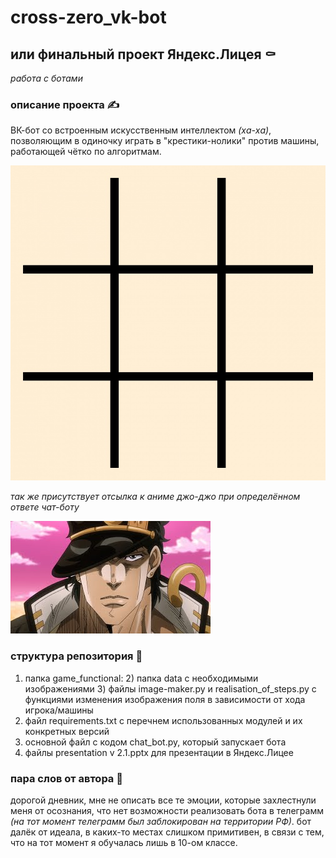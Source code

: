 # cross-zero_vk-bot
## или финальный проект Яндекс.Лицея ⚰️

*работа с ботами*

### описание проекта ✍️
ВК-бот со встроенным искусственным интеллектом *(ха-ха)*, позволяющим в одиночку играть в "крестики-нолики" против машины, работающей чётко по алгоритмам. 

![поле](https://github.com/kluchevsskay/cross-zero_vk-bot/blob/master/game_functional/data/start.jpg)

*так же присутствует отсылка к аниме джо-джо при определённом ответе чат-боту* 

![джоджо](game_functional/data/изображение_2022-04-30_165219886.png)


### структура репозитория 🤖
1) папка game_functional:
    2) папка data с необходимыми изображениями
    3) файлы image-maker.py и realisation_of_steps.py c функциями изменения изображения поля в зависимости от хода игрока/машины  
4) файл requirements.txt с перечнем использованных модулей и их конкретных версий
5) основной файл с кодом chat_bot.py, который запускает бота
6) файлы presentation v 2.1.pptx для презентации в Яндекс.Лицее


 ### пара слов от автора 🤡
 
 дорогой дневник, мне не описать все те эмоции, которые захлестнули меня от осознания, что нет возможности реализовать бота в телеграмм *(на тот момент телеграмм был заблокирован на территории РФ)*.
бот далёк от идеала, в каких-то местах слишком примитивен, в связи с тем, что на тот момент я обучалась лишь в 10-ом классе.
